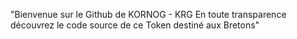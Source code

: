 "Bienvenue sur le Github de KORNOG - KRG
En toute transparence découvrez le code source de ce Token destiné aux Bretons" 

